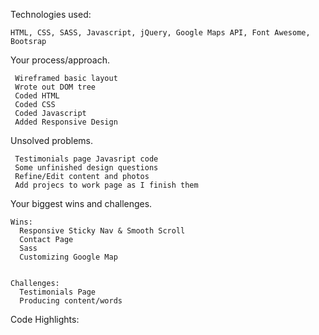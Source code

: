 Technologies used:

    HTML, CSS, SASS, Javascript, jQuery, Google Maps API, Font Awesome, Bootsrap
    
Your process/approach.


     Wireframed basic layout
     Wrote out DOM tree
     Coded HTML
     Coded CSS
     Coded Javascript
     Added Responsive Design
     
Unsolved problems.


     Testimonials page Javasript code
     Some unfinished design questions
     Refine/Edit content and photos
     Add projecs to work page as I finish them
     
Your biggest wins and challenges.


    Wins:
      Responsive Sticky Nav & Smooth Scroll
      Contact Page
      Sass
      Customizing Google Map
      
      
    Challenges: 
      Testimonials Page
      Producing content/words
  
Code Highlights:

